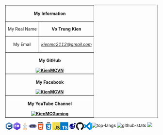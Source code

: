 <div align="center">
<table border="1" width="370px" height="auto">
<tr>
<th colspan="2"><p>My Information</p></th>
</tr>
<tr>
<td align="center">
<p>My Real Name</p>
</td>
<td align="center">
<p><b>Vo Trung Kien</b></p>
</td>
</tr>
<tr>
<td align="center">
<p>My Email</p>
</td>
<td align="center">
<a href="mailto:kienmc2112@gmail.com"><i>kienmc2112@gmail.com</i></a>
</td>
</tr>
<tr>
<th align="center" colspan="2">
<p>My GitHub</p>
<a href="https://github.com/KienMCVN" target="blank"><img align="center" src="https://raw.githubusercontent.com/rahuldkjain/github-profile-readme-generator/master/src/images/icons/Social/github.svg" alt="KienMCVN" height="30" width="40" /></a>
</th>
</tr>
<tr>
<th align="center" colspan="2">
<p>My Facebook</p>
<a href="https://www.facebook.com/profile.php?id=100068614539939" target="blank"><img align="center" src="https://raw.githubusercontent.com/rahuldkjain/github-profile-readme-generator/master/src/images/icons/Social/facebook.svg" alt="KienMCVN" height="30" width="40" /></a>
</th>
</tr>
<tr>
<th align="center" colspan="2">
<p>My YouTube Channel</p>
<a href="https://www.youtube.com/@KienMCGaming" target="blank"><img align="center" src="https://raw.githubusercontent.com/rahuldkjain/github-profile-readme-generator/master/src/images/icons/Social/youtube.svg" alt="KienMCGaming" height="30" width="40" /></a>
</th>
</tr>
</table>
</div>

<img src="https://github-readme-stats.vercel.app/api/top-langs/?username=KienMCVN&layout=compact&theme=white" alt="top-langs"/>
<img src="https://github-readme-stats.vercel.app/api?username=KienMCVN&theme=white&show_icons=true" alt="github-stats"/>
<img src="https://github-profile-trophy.vercel.app/?username=KienMCVN"/>

<img align="left" alt="C++" width="26px" src="https://raw.githubusercontent.com/github/explore/80688e429a7d4ef2fca1e82350fe8e3517d3494d/topics/cpp/cpp.png" />
<img align="left" alt="C#" width="26px" src="https://raw.githubusercontent.com/github/explore/80688e429a7d4ef2fca1e82350fe8e3517d3494d/topics/csharp/csharp.png" />
<img align="left" alt="Java" width="26px" src="https://raw.githubusercontent.com/github/explore/80688e429a7d4ef2fca1e82350fe8e3517d3494d/topics/java/java.png" />
<img align="left" alt="PHP" width="26px" src="https://raw.githubusercontent.com/github/explore/80688e429a7d4ef2fca1e82350fe8e3517d3494d/topics/php/php.png" />
<img align="left" alt="HTML" width="26px" src="https://raw.githubusercontent.com/github/explore/80688e429a7d4ef2fca1e82350fe8e3517d3494d/topics/html/html.png" />
<img align="left" alt="CSS" width="26px" src="https://raw.githubusercontent.com/github/explore/80688e429a7d4ef2fca1e82350fe8e3517d3494d/topics/css/css.png" />
<img align="left" alt="JavaScript" width="26px" src="https://raw.githubusercontent.com/github/explore/80688e429a7d4ef2fca1e82350fe8e3517d3494d/topics/javascript/javascript.png" />
<img align="left" alt="TypeScript" width="26px" src="https://raw.githubusercontent.com/github/explore/80688e429a7d4ef2fca1e82350fe8e3517d3494d/topics/typescript/typescript.png" />
<img align="left" alt="Lua" width="26px" src="https://raw.githubusercontent.com/github/explore/80688e429a7d4ef2fca1e82350fe8e3517d3494d/topics/lua/lua.png" />
<img align="left" alt="GitHub" width="26px" src="https://raw.githubusercontent.com/github/explore/78df643247d429f6cc873026c0622819ad797942/topics/github/github.png" />
<img align="left" alt="Visual Studio Code" width="26px" src="https://raw.githubusercontent.com/github/explore/80688e429a7d4ef2fca1e82350fe8e3517d3494d/topics/visual-studio-code/visual-studio-code.png" />
